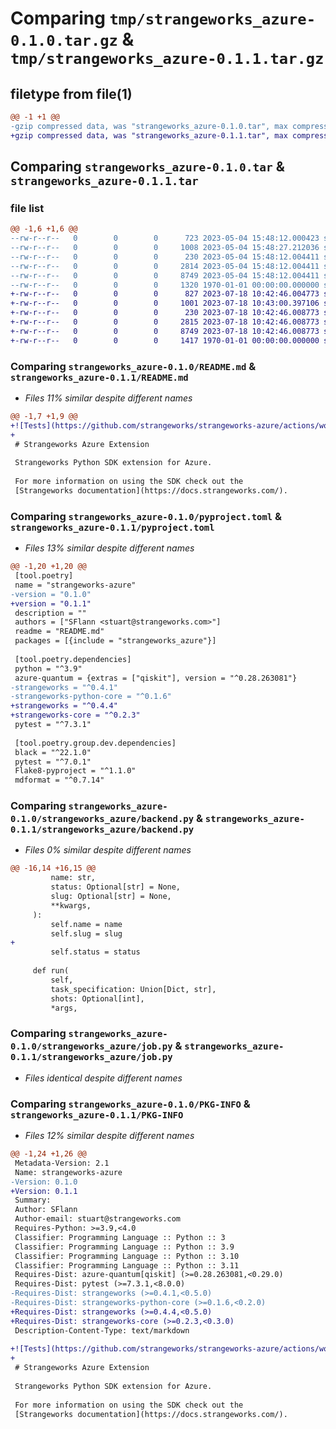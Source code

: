 # Comparing `tmp/strangeworks_azure-0.1.0.tar.gz` & `tmp/strangeworks_azure-0.1.1.tar.gz`

## filetype from file(1)

```diff
@@ -1 +1 @@
-gzip compressed data, was "strangeworks_azure-0.1.0.tar", max compression
+gzip compressed data, was "strangeworks_azure-0.1.1.tar", max compression
```

## Comparing `strangeworks_azure-0.1.0.tar` & `strangeworks_azure-0.1.1.tar`

### file list

```diff
@@ -1,6 +1,6 @@
--rw-r--r--   0        0        0      723 2023-05-04 15:48:12.000423 strangeworks_azure-0.1.0/README.md
--rw-r--r--   0        0        0     1008 2023-05-04 15:48:27.212036 strangeworks_azure-0.1.0/pyproject.toml
--rw-r--r--   0        0        0      230 2023-05-04 15:48:12.004411 strangeworks_azure-0.1.0/strangeworks_azure/__init__.py
--rw-r--r--   0        0        0     2814 2023-05-04 15:48:12.004411 strangeworks_azure-0.1.0/strangeworks_azure/backend.py
--rw-r--r--   0        0        0     8749 2023-05-04 15:48:12.004411 strangeworks_azure-0.1.0/strangeworks_azure/job.py
--rw-r--r--   0        0        0     1320 1970-01-01 00:00:00.000000 strangeworks_azure-0.1.0/PKG-INFO
+-rw-r--r--   0        0        0      827 2023-07-18 10:42:46.004773 strangeworks_azure-0.1.1/README.md
+-rw-r--r--   0        0        0     1001 2023-07-18 10:43:00.397106 strangeworks_azure-0.1.1/pyproject.toml
+-rw-r--r--   0        0        0      230 2023-07-18 10:42:46.008773 strangeworks_azure-0.1.1/strangeworks_azure/__init__.py
+-rw-r--r--   0        0        0     2815 2023-07-18 10:42:46.008773 strangeworks_azure-0.1.1/strangeworks_azure/backend.py
+-rw-r--r--   0        0        0     8749 2023-07-18 10:42:46.008773 strangeworks_azure-0.1.1/strangeworks_azure/job.py
+-rw-r--r--   0        0        0     1417 1970-01-01 00:00:00.000000 strangeworks_azure-0.1.1/PKG-INFO
```

### Comparing `strangeworks_azure-0.1.0/README.md` & `strangeworks_azure-0.1.1/README.md`

 * *Files 11% similar despite different names*

```diff
@@ -1,7 +1,9 @@
+![Tests](https://github.com/strangeworks/strangeworks-azure/actions/workflows/cron_test.yml/badge.svg)
+
 # Strangeworks Azure Extension
 
 Strangeworks Python SDK extension for Azure.
 
 For more information on using the SDK check out the
 [Strangeworks documentation](https://docs.strangeworks.com/).
```

### Comparing `strangeworks_azure-0.1.0/pyproject.toml` & `strangeworks_azure-0.1.1/pyproject.toml`

 * *Files 13% similar despite different names*

```diff
@@ -1,20 +1,20 @@
 [tool.poetry]
 name = "strangeworks-azure"
-version = "0.1.0"
+version = "0.1.1"
 description = ""
 authors = ["SFlann <stuart@strangeworks.com>"]
 readme = "README.md"
 packages = [{include = "strangeworks_azure"}]
 
 [tool.poetry.dependencies]
 python = "^3.9"
 azure-quantum = {extras = ["qiskit"], version = "^0.28.263081"}
-strangeworks = "^0.4.1"
-strangeworks-python-core = "^0.1.6"
+strangeworks = "^0.4.4"
+strangeworks-core = "^0.2.3"
 pytest = "^7.3.1"
 
 [tool.poetry.group.dev.dependencies]
 black = "^22.1.0"
 pytest = "^7.0.1"
 Flake8-pyproject = "^1.1.0"
 mdformat = "^0.7.14"
```

### Comparing `strangeworks_azure-0.1.0/strangeworks_azure/backend.py` & `strangeworks_azure-0.1.1/strangeworks_azure/backend.py`

 * *Files 0% similar despite different names*

```diff
@@ -16,14 +16,15 @@
         name: str,
         status: Optional[str] = None,
         slug: Optional[str] = None,
         **kwargs,
     ):
         self.name = name
         self.slug = slug
+
         self.status = status
 
     def run(
         self,
         task_specification: Union[Dict, str],
         shots: Optional[int],
         *args,
```

### Comparing `strangeworks_azure-0.1.0/strangeworks_azure/job.py` & `strangeworks_azure-0.1.1/strangeworks_azure/job.py`

 * *Files identical despite different names*

### Comparing `strangeworks_azure-0.1.0/PKG-INFO` & `strangeworks_azure-0.1.1/PKG-INFO`

 * *Files 12% similar despite different names*

```diff
@@ -1,24 +1,26 @@
 Metadata-Version: 2.1
 Name: strangeworks-azure
-Version: 0.1.0
+Version: 0.1.1
 Summary: 
 Author: SFlann
 Author-email: stuart@strangeworks.com
 Requires-Python: >=3.9,<4.0
 Classifier: Programming Language :: Python :: 3
 Classifier: Programming Language :: Python :: 3.9
 Classifier: Programming Language :: Python :: 3.10
 Classifier: Programming Language :: Python :: 3.11
 Requires-Dist: azure-quantum[qiskit] (>=0.28.263081,<0.29.0)
 Requires-Dist: pytest (>=7.3.1,<8.0.0)
-Requires-Dist: strangeworks (>=0.4.1,<0.5.0)
-Requires-Dist: strangeworks-python-core (>=0.1.6,<0.2.0)
+Requires-Dist: strangeworks (>=0.4.4,<0.5.0)
+Requires-Dist: strangeworks-core (>=0.2.3,<0.3.0)
 Description-Content-Type: text/markdown
 
+![Tests](https://github.com/strangeworks/strangeworks-azure/actions/workflows/cron_test.yml/badge.svg)
+
 # Strangeworks Azure Extension
 
 Strangeworks Python SDK extension for Azure.
 
 For more information on using the SDK check out the
 [Strangeworks documentation](https://docs.strangeworks.com/).
```

